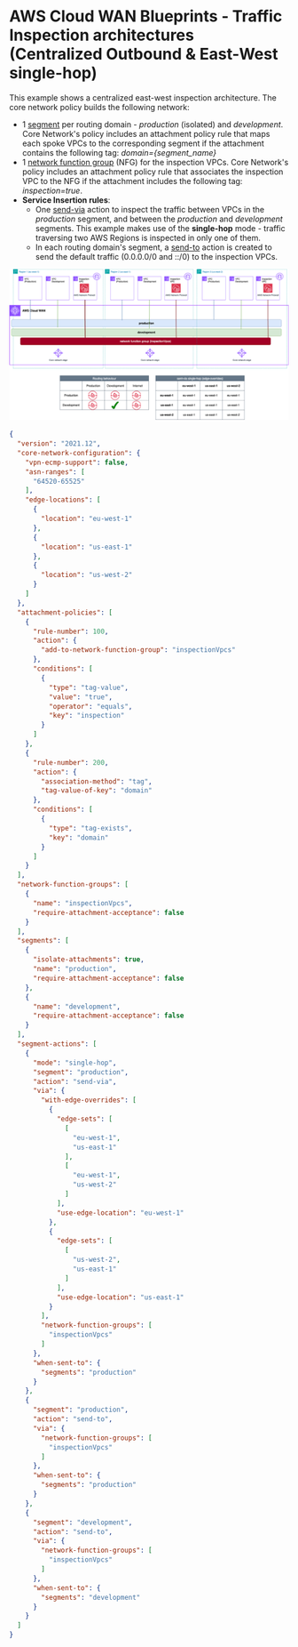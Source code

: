 # AWS Cloud WAN Blueprints - Traffic Inspection architectures (Centralized Outbound & East-West single-hop)

This example shows a centralized east-west inspection architecture. The core network policy builds the following network:

* 1 [segment](https://docs.aws.amazon.com/network-manager/latest/cloudwan/cloudwan-policy-segments.html) per routing domain - *production* (isolated) and *development*. Core Network's policy includes an attachment policy rule that maps each spoke VPCs to the corresponding segment if the attachment contains the following tag: *domain={segment_name}*
* 1 [network function group](https://docs.aws.amazon.com/network-manager/latest/cloudwan/cloudwan-policy-network-function-groups.html) (NFG) for the inspection VPCs. Core Network's policy includes an attachment policy rule that associates the inspection VPC to the NFG if the attachment includes the following tag: *inspection=true*.
* **Service Insertion rules**: 
    * One [send-via](https://docs.aws.amazon.com/network-manager/latest/cloudwan/cloudwan-policy-service-insertion.html#cloudwan-policy-service-insertion-modes) action to inspect the traffic between VPCs in the *production* segment, and between the *production* and *development* segments. This example makes use of the **single-hop** mode - traffic traversing two AWS Regions is inspected in only one of them.
    * In each routing domain's segment, a [send-to](https://docs.aws.amazon.com/network-manager/latest/cloudwan/cloudwan-policy-service-insertion.html#cloudwan-policy-service-insertion-modes) action is created to send the default traffic (0.0.0.0/0 and ::/0) to the inspection VPCs.

![Centralized Outbound & East-West single-hop](../../../images/patterns_outbound_eastwest_singlehop.png)

```json
{
  "version": "2021.12",
  "core-network-configuration": {
    "vpn-ecmp-support": false,
    "asn-ranges": [
      "64520-65525"
    ],
    "edge-locations": [
      {
        "location": "eu-west-1"
      },
      {
        "location": "us-east-1"
      },
      {
        "location": "us-west-2"
      }
    ]
  },
  "attachment-policies": [
    {
      "rule-number": 100,
      "action": {
        "add-to-network-function-group": "inspectionVpcs"
      },
      "conditions": [
        {
          "type": "tag-value",
          "value": "true",
          "operator": "equals",
          "key": "inspection"
        }
      ]
    },
    {
      "rule-number": 200,
      "action": {
        "association-method": "tag",
        "tag-value-of-key": "domain"
      },
      "conditions": [
        {
          "type": "tag-exists",
          "key": "domain"
        }
      ]
    }
  ],
  "network-function-groups": [
    {
      "name": "inspectionVpcs",
      "require-attachment-acceptance": false
    }
  ],
  "segments": [
    {
      "isolate-attachments": true,
      "name": "production",
      "require-attachment-acceptance": false
    },
    {
      "name": "development",
      "require-attachment-acceptance": false
    }
  ],
  "segment-actions": [
    {
      "mode": "single-hop",
      "segment": "production",
      "action": "send-via",
      "via": {
        "with-edge-overrides": [
          {
            "edge-sets": [
              [
                "eu-west-1",
                "us-east-1"
              ],
              [
                "eu-west-1",
                "us-west-2"
              ]
            ],
            "use-edge-location": "eu-west-1"
          },
          {
            "edge-sets": [
              [
                "us-west-2",
                "us-east-1"
              ]
            ],
            "use-edge-location": "us-east-1"
          }
        ],
        "network-function-groups": [
          "inspectionVpcs"
        ]
      },
      "when-sent-to": {
        "segments": "production"
      }
    },
    {
      "segment": "production",
      "action": "send-to",
      "via": {
        "network-function-groups": [
          "inspectionVpcs"
        ]
      },
      "when-sent-to": {
        "segments": "production"
      }
    },
    {
      "segment": "development",
      "action": "send-to",
      "via": {
        "network-function-groups": [
          "inspectionVpcs"
        ]
      },
      "when-sent-to": {
        "segments": "development"
      }
    }
  ]
}
```